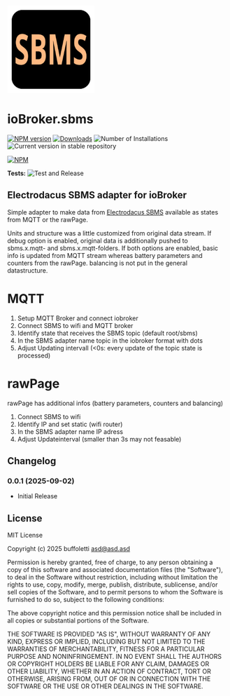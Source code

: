 ![Logo](admin/sbms.png)

# ioBroker.sbms

[![NPM version](https://img.shields.io/npm/v/iobroker.sbms.svg)](https://www.npmjs.com/package/iobroker.sbms)
[![Downloads](https://img.shields.io/npm/dm/iobroker.sbms.svg)](https://www.npmjs.com/package/iobroker.sbms)
![Number of Installations](https://iobroker.live/badges/sbms-installed.svg)
![Current version in stable repository](https://iobroker.live/badges/sbms-stable.svg)

[![NPM](https://nodei.co/npm/iobroker.sbms.png?downloads=true)](https://nodei.co/npm/iobroker.sbms/)

**Tests:** ![Test and Release](https://github.com/buffoletti/ioBroker.sbms/workflows/Test%20and%20Release/badge.svg)

## Electrodacus SBMS adapter for ioBroker

Simple adapter to make data from [Electrodacus SBMS](https://electrodacus.com/) available as states from MQTT or the rawPage.


Units and structure was a little customized from original data stream. If debug option is enabled, original data is additionally pushed to sbms.x.mqtt- and sbms.x.mqtt-folders.
If both options are enabled, basic info is updated from MQTT stream whereas battery parameters and counters from the rawPage. balancing is not put in the general datastructure.

# MQTT

1. Setup MQTT Broker and connect iobroker
2. Connect SBMS to wifi and MQTT broker
3. Identify state that receives the SBMS topic (default root/sbms)
4. In the SBMS adapter name topic in the iobroker format with dots
5. Adjust Updating intervall (<0s: every update of the topic state is processed)

# rawPage

rawPage has additional infos (battery parameters, counters and balancing)

1. Connect SBMS to wifi
2. Identify IP and set static (wifi router)
3. In the SBMS adapter name IP adress
4. Adjust Updateinterval (smaller than 3s may not feasable)

## Changelog
<!--
	Placeholder for the next version (at the beginning of the line):
	### **WORK IN PROGRESS**
-->
### 0.0.1 (2025-09-02)
* Initial Release

## License

MIT License

Copyright (c) 2025 buffoletti <asd@asd.asd>

Permission is hereby granted, free of charge, to any person obtaining a copy
of this software and associated documentation files (the "Software"), to deal
in the Software without restriction, including without limitation the rights
to use, copy, modify, merge, publish, distribute, sublicense, and/or sell
copies of the Software, and to permit persons to whom the Software is
furnished to do so, subject to the following conditions:

The above copyright notice and this permission notice shall be included in all
copies or substantial portions of the Software.

THE SOFTWARE IS PROVIDED "AS IS", WITHOUT WARRANTY OF ANY KIND, EXPRESS OR
IMPLIED, INCLUDING BUT NOT LIMITED TO THE WARRANTIES OF MERCHANTABILITY,
FITNESS FOR A PARTICULAR PURPOSE AND NONINFRINGEMENT. IN NO EVENT SHALL THE
AUTHORS OR COPYRIGHT HOLDERS BE LIABLE FOR ANY CLAIM, DAMAGES OR OTHER
LIABILITY, WHETHER IN AN ACTION OF CONTRACT, TORT OR OTHERWISE, ARISING FROM,
OUT OF OR IN CONNECTION WITH THE SOFTWARE OR THE USE OR OTHER DEALINGS IN THE
SOFTWARE.

